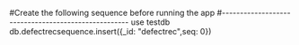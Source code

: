 #Create the following sequence before running the app
#----------------------------------------------------
use testdb
db.defectrecsequence.insert({_id: "defectrec",seq: 0}) 